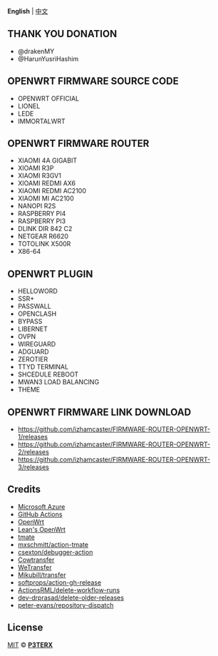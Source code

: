 **English** | [中文](https://p3terx.com/archives/build-openwrt-with-github-actions.html)

## THANK YOU DONATION 

- @drakenMY
- @HarunYusriHashim

## OPENWRT FIRMWARE SOURCE CODE

- OPENWRT OFFICIAL
- LIONEL
- LEDE
- IMMORTALWRT

## OPENWRT FIRMWARE ROUTER

- XIAOMI 4A GIGABIT
- XIOAMI R3P
- XIAOMI R3GV1
- XIOAMI REDMI AX6
- XIAOMI REDMI AC2100
- XIAOMI MI AC2100
- NANOPI R2S
- RASPBERRY PI4
- RASPBERRY PI3
- DLINK DIR 842 C2
- NETGEAR R6620
- TOTOLINK X500R
- X86-64

## OPENWRT PLUGIN 

- HELLOWORD
- SSR+
- PASSWALL
- OPENCLASH
- BYPASS
- LIBERNET
- OVPN
- WIREGUARD
- ADGUARD
- ZEROTIER
- TTYD TERMINAL
- SHCEDULE REBOOT
- MWAN3 LOAD BALANCING
- THEME

## OPENWRT FIRMWARE LINK DOWNLOAD

- https://github.com/izhamcaster/FIRMWARE-ROUTER-OPENWRT-1/releases
- https://github.com/izhamcaster/FIRMWARE-ROUTER-OPENWRT-2/releases
- https://github.com/izhamcaster/FIRMWARE-ROUTER-OPENWRT-3/releases

## Credits

- [Microsoft Azure](https://azure.microsoft.com)
- [GitHub Actions](https://github.com/features/actions)
- [OpenWrt](https://github.com/openwrt/openwrt)
- [Lean's OpenWrt](https://github.com/coolsnowwolf/lede)
- [tmate](https://github.com/tmate-io/tmate)
- [mxschmitt/action-tmate](https://github.com/mxschmitt/action-tmate)
- [csexton/debugger-action](https://github.com/csexton/debugger-action)
- [Cowtransfer](https://cowtransfer.com)
- [WeTransfer](https://wetransfer.com/)
- [Mikubill/transfer](https://github.com/Mikubill/transfer)
- [softprops/action-gh-release](https://github.com/softprops/action-gh-release)
- [ActionsRML/delete-workflow-runs](https://github.com/ActionsRML/delete-workflow-runs)
- [dev-drprasad/delete-older-releases](https://github.com/dev-drprasad/delete-older-releases)
- [peter-evans/repository-dispatch](https://github.com/peter-evans/repository-dispatch)

## License

[MIT](https://github.com/P3TERX/Actions-OpenWrt/blob/main/LICENSE) © [**P3TERX**](https://p3terx.com)
